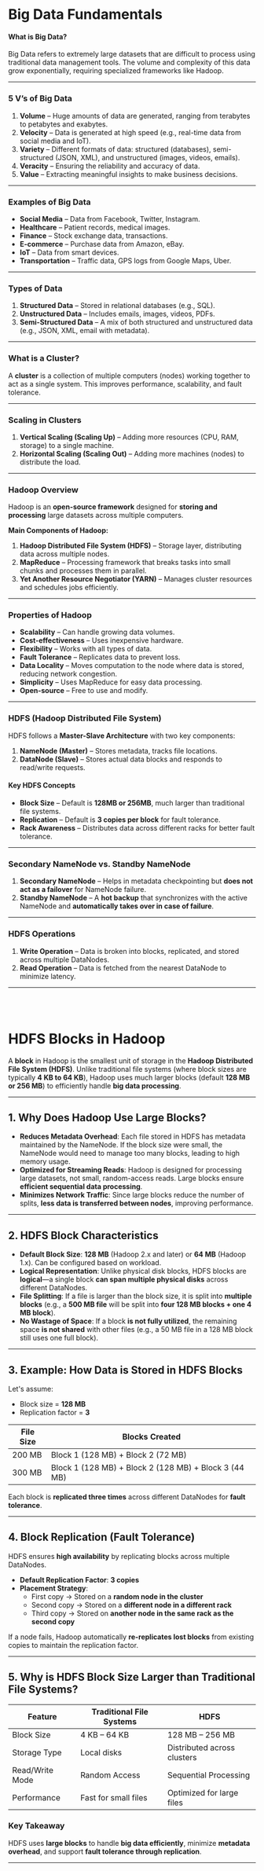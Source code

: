 # **Big Data Fundamentals**  
#### **What is Big Data?**  
Big Data refers to extremely large datasets that are difficult to process using traditional data management tools. The volume and complexity of this data grow exponentially, requiring specialized frameworks like Hadoop.  

---

### **5 V’s of Big Data**  
1. **Volume** – Huge amounts of data are generated, ranging from terabytes to petabytes and exabytes.  
2. **Velocity** – Data is generated at high speed (e.g., real-time data from social media and IoT).  
3. **Variety** – Different formats of data: structured (databases), semi-structured (JSON, XML), and unstructured (images, videos, emails).  
4. **Veracity** – Ensuring the reliability and accuracy of data.  
5. **Value** – Extracting meaningful insights to make business decisions.  

---

### **Examples of Big Data**  
- **Social Media** – Data from Facebook, Twitter, Instagram.  
- **Healthcare** – Patient records, medical images.  
- **Finance** – Stock exchange data, transactions.  
- **E-commerce** – Purchase data from Amazon, eBay.  
- **IoT** – Data from smart devices.  
- **Transportation** – Traffic data, GPS logs from Google Maps, Uber.  

---

### **Types of Data**  
1. **Structured Data** – Stored in relational databases (e.g., SQL).  
2. **Unstructured Data** – Includes emails, images, videos, PDFs.  
3. **Semi-Structured Data** – A mix of both structured and unstructured data (e.g., JSON, XML, email with metadata).  

---

### **What is a Cluster?**  
A **cluster** is a collection of multiple computers (nodes) working together to act as a single system. This improves performance, scalability, and fault tolerance.  

---

### **Scaling in Clusters**  
1. **Vertical Scaling (Scaling Up)** – Adding more resources (CPU, RAM, storage) to a single machine.  
2. **Horizontal Scaling (Scaling Out)** – Adding more machines (nodes) to distribute the load.  

---

### **Hadoop Overview**  
Hadoop is an **open-source framework** designed for **storing and processing** large datasets across multiple computers.  

**Main Components of Hadoop:**  
1. **Hadoop Distributed File System (HDFS)** – Storage layer, distributing data across multiple nodes.  
2. **MapReduce** – Processing framework that breaks tasks into small chunks and processes them in parallel.  
3. **Yet Another Resource Negotiator (YARN)** – Manages cluster resources and schedules jobs efficiently.  

---

### **Properties of Hadoop**  
- **Scalability** – Can handle growing data volumes.  
- **Cost-effectiveness** – Uses inexpensive hardware.  
- **Flexibility** – Works with all types of data.  
- **Fault Tolerance** – Replicates data to prevent loss.  
- **Data Locality** – Moves computation to the node where data is stored, reducing network congestion.  
- **Simplicity** – Uses MapReduce for easy data processing.  
- **Open-source** – Free to use and modify.  

---

### **HDFS (Hadoop Distributed File System)**  
HDFS follows a **Master-Slave Architecture** with two key components:  
1. **NameNode (Master)** – Stores metadata, tracks file locations.  
2. **DataNode (Slave)** – Stores actual data blocks and responds to read/write requests.  

#### **Key HDFS Concepts**  
- **Block Size** – Default is **128MB or 256MB**, much larger than traditional file systems.  
- **Replication** – Default is **3 copies per block** for fault tolerance.  
- **Rack Awareness** – Distributes data across different racks for better fault tolerance.  

---

### **Secondary NameNode vs. Standby NameNode**  
1. **Secondary NameNode** – Helps in metadata checkpointing but **does not act as a failover** for NameNode failure.  
2. **Standby NameNode** – A **hot backup** that synchronizes with the active NameNode and **automatically takes over in case of failure**.  

---

### **HDFS Operations**  
1. **Write Operation** – Data is broken into blocks, replicated, and stored across multiple DataNodes.  
2. **Read Operation** – Data is fetched from the nearest DataNode to minimize latency.  

---


<br/>
<br/>

# **HDFS Blocks in Hadoop**  

A **block** in Hadoop is the smallest unit of storage in the **Hadoop Distributed File System (HDFS)**. Unlike traditional file systems (where block sizes are typically **4 KB to 64 KB**), Hadoop uses much larger blocks (default **128 MB or 256 MB**) to efficiently handle **big data processing**.  

---

## **1. Why Does Hadoop Use Large Blocks?**  
- **Reduces Metadata Overhead**: Each file stored in HDFS has metadata maintained by the NameNode. If the block size were small, the NameNode would need to manage too many blocks, leading to high memory usage.  
- **Optimized for Streaming Reads**: Hadoop is designed for processing large datasets, not small, random-access reads. Large blocks ensure **efficient sequential data processing**.  
- **Minimizes Network Traffic**: Since large blocks reduce the number of splits, **less data is transferred between nodes**, improving performance.  

---

## **2. HDFS Block Characteristics**  
- **Default Block Size**: **128 MB** (Hadoop 2.x and later) or **64 MB** (Hadoop 1.x). Can be configured based on workload.  
- **Logical Representation**: Unlike physical disk blocks, HDFS blocks are **logical**—a single block **can span multiple physical disks** across different DataNodes.  
- **File Splitting**: If a file is larger than the block size, it is split into **multiple blocks** (e.g., a **500 MB file** will be split into **four 128 MB blocks + one 4 MB block**).  
- **No Wastage of Space**: If a block **is not fully utilized**, the remaining space **is not shared** with other files (e.g., a 50 MB file in a 128 MB block still uses one full block).  

---

## **3. Example: How Data is Stored in HDFS Blocks**  
Let's assume:  
- Block size = **128 MB**  
- Replication factor = **3**  

| File Size  | Blocks Created |
|------------|--------------|
| 200 MB  | Block 1 (128 MB) + Block 2 (72 MB) |
| 300 MB  | Block 1 (128 MB) + Block 2 (128 MB) + Block 3 (44 MB) |

Each block is **replicated three times** across different DataNodes for **fault tolerance**.  

---

## **4. Block Replication (Fault Tolerance)**  
HDFS ensures **high availability** by replicating blocks across multiple DataNodes.  
- **Default Replication Factor**: **3 copies**  
- **Placement Strategy**:  
  - First copy → Stored on a **random node in the cluster**  
  - Second copy → Stored on a **different node in a different rack**  
  - Third copy → Stored on **another node in the same rack as the second copy**  

If a node fails, Hadoop automatically **re-replicates lost blocks** from existing copies to maintain the replication factor.  

---

## **5. Why is HDFS Block Size Larger than Traditional File Systems?**  
| Feature           | Traditional File Systems | HDFS |
|------------------|------------------------|------|
| Block Size       | 4 KB – 64 KB             | 128 MB – 256 MB |
| Storage Type     | Local disks              | Distributed across clusters |
| Read/Write Mode  | Random Access            | Sequential Processing |
| Performance      | Fast for small files     | Optimized for large files |

### **Key Takeaway**  
HDFS uses **large blocks** to handle **big data efficiently**, minimize **metadata overhead**, and support **fault tolerance through replication**.

---